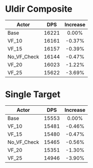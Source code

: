 # Uldir Composite
| Actor | DPS | Increase |
|---|:---:|:---:|
|Base|16221|0.00%|
|VF_10|16161|-0.37%|
|VF_15|16157|-0.39%|
|No_VF_Check|16144|-0.47%|
|VF_20|16023|-1.22%|
|VF_25|15622|-3.69%|

# Single Target
| Actor | DPS | Increase |
|---|:---:|:---:|
|Base|15553|0.00%|
|VF_10|15481|-0.46%|
|VF_15|15480|-0.47%|
|No_VF_Check|15465|-0.56%|
|VF_20|15351|-1.30%|
|VF_25|14946|-3.90%|

